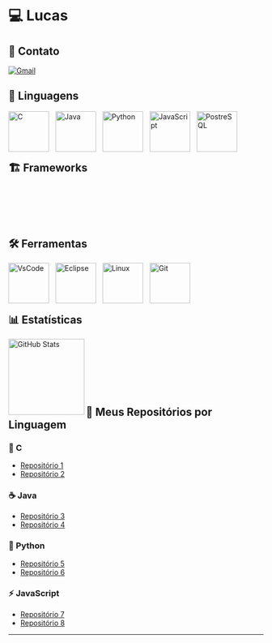 # 💻 Lucas

## 📱 Contato

[![Gmail](https://img.shields.io/badge/Gmail-D14836?style=for-the-badge&logo=gmail&logoColor=white)](mailto:lucasvasconcelospiranicarneiro@gmail.com)

## 🔣 Linguagens 
<img align="left" alt="C" width="80px" style="padding-right:10px;" src="https://cdn.jsdelivr.net/gh/devicons/devicon@latest/icons/c/c-original.svg" />
<img align="left" alt="Java" width="80px" style="padding-right:10px;" src="https://cdn.jsdelivr.net/gh/devicons/devicon/icons/java/java-original.svg" />
<img align="left" alt="Python" width="80px" style="padding-right:10px;" src="https://cdn.jsdelivr.net/gh/devicons/devicon@latest/icons/python/python-original.svg" />
<img align="left" alt="JavaScript" width="80px" style="padding-right:10px;" src="https://cdn.jsdelivr.net/gh/devicons/devicon@latest/icons/javascript/javascript-original.svg" />
<img align="left" alt="PostreSQL" width="80px" style="padding-right:10px;" src="https://cdn.jsdelivr.net/gh/devicons/devicon@latest/icons/postgresql/postgresql-original.svg" />
<br> <br> <br> <br>

## 🏗️ Frameworks

<br> <br> <br> <br>

## 🛠️ Ferramentas
<img align="left" alt="VsCode" width="80px" style="padding-right:10px;" src="https://cdn.jsdelivr.net/gh/devicons/devicon@latest/icons/vscode/vscode-original.svg"/>
<img align="left" alt="Eclipse" width="80px" style="padding-right:10px;" src="https://cdn.jsdelivr.net/gh/devicons/devicon@latest/icons/eclipse/eclipse-original.svg" />
<img align="left" alt="Linux" width="80px" style="padding-right:10px;" src="https://cdn.jsdelivr.net/gh/devicons/devicon/icons/linux/linux-original.svg" />
<img align="left" alt="Git" width="80px" style="padding-right:10px;" src="https://cdn.jsdelivr.net/gh/devicons/devicon/icons/git/git-original.svg" />
<br> <br> <br> <br>

## 📊 Estatísticas
<img 
      align="left" 
      alt="GitHub Stats" 
      height="150" 
      src="https://github-readme-stats.vercel.app/api/top-langs/?username=lucas-vasconcelos-pirani-carneiro&theme=gruvbox&layout=compact&custom_title=Linguagens&langs_count=9" 
  />
  
<br> <br> <br> <br> <br> <br>   

## 📂 Meus Repositórios por Linguagem

### 🔵 C
- [Repositório 1](https://github.com/seu-usuario/repositorio1)
- [Repositório 2](https://github.com/seu-usuario/repositorio2)

### ☕ Java
- [Repositório 3](https://github.com/seu-usuario/repositorio3)
- [Repositório 4](https://github.com/seu-usuario/repositorio4)

### 🐍 Python
- [Repositório 5](https://github.com/seu-usuario/repositorio5)
- [Repositório 6](https://github.com/seu-usuario/repositorio6)

### ⚡ JavaScript
- [Repositório 7](https://github.com/seu-usuario/repositorio7)
- [Repositório 8](https://github.com/seu-usuario/repositorio8)

---
